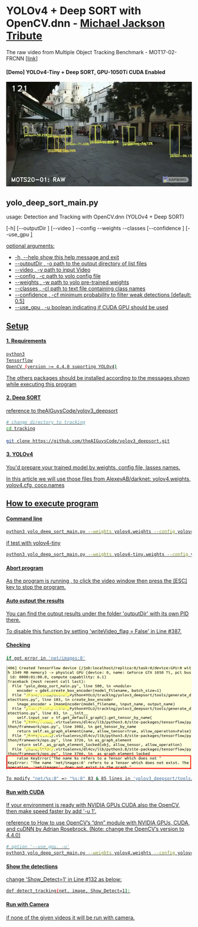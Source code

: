 # YOLOv4 + Deep SORT with OpenCV.dnn - [Michael Jackson Tribute](https://youtu.be/t3JBsGrZIpA?list=RDW8QG4wg2Pms)
The raw video from Multiple Object Tracking Benchmark - MOT17-02-FRCNN [[link](https://motchallenge.net/vis/MOT17-02-FRCNN)]

#### [Demo] YOLOv4-Tiny + Deep SORT,  GPU-1050Ti CUDA Enabled
[![Alt text](yolov4-deep-sort-Opencv.dnn.gif)](https://youtu.be/mQXgsk38I7w)

## yolo_deep_sort_main.py
<div>
  usage: Detection and Tracking with OpenCV.dnn (YOLOv4 + Deep SORT)
  
  [-h] [--outputDir <O>] [--video <V>] --config
                                              <C> --weights <W> --classes <CL>
                                              [--confidence <CF>] [--use_gpu <U>]
</div>
<div>
optional arguments:
<ul>
  <li>
  -h, --help            show this help message and exit</li>

  <li>--outputDir <O>, -o <O>
                        path to the output directory of list files</li>
  <li>--video <V>, -v <V>   path to input Video</li>
  <li>--config <C>, -c <C>  path to yolo config file</li>
  <li>--weights <W>, -w <W>
                        path to yolo pre-trained weights</li>
  <li>--classes <CL>, -cl <CL>
                        path to text file containing class names</li>
  <li>--confidence <CF>, -cf <CF>
                        minimum probability to filter weak detections [default: 0.5]</li>
  <li>--use_gpu <U>, -u <U>
                        boolean indicating if CUDA GPU should be used</li>


</ul>         
</div>

## Setup

#### 1. Requirements

```bash
python3
Tensorflow
OpenCV (version >= 4.4.0 suporting YOLOv4)
```
The others packages should be installed according to the messages shown while executing this program 

#### 2. Deep SORT

reference to [theAIGuysCode/yolov3_deepsort](https://github.com/theAIGuysCode/yolov3_deepsort.git)
```bash
# change directory to tracking
cd tracking

git clone https://github.com/theAIGuysCode/yolov3_deepsort.git
```
#### 3. YOLOv4

You'd prepare your trained model by weights, config file, lasses names.

In this article we will use those files from [AlexeyAB/darknet](https://github.com/AlexeyAB/darknet): yolov4.weights, yolov4.cfg, coco.names

## How to execute program

#### Command line

```bash
python3 yolo_deep_sort_main.py --weights yolov4.weights --config yolov4.cfg --classes coco.names --video MOT17-02-FRCNN-raw.webm
```
if test with yolov4-tiny
```bash
python3 yolo_deep_sort_main.py --weights yolov4-tiny.weights --config yolov4-tiny.cfg --classes coco.names --video MOT17-02-FRCNN-raw.webm
```

#### Abort program
As the program is running , to click the video window then press the [ESC] key to stop the program.

#### Auto output the results
You can find the output results under the folder 'outputDir' with its own PID there.

To disable this function by setting 'writeVideo_flag = False'  in Line #387.


#### Checking

```bash
if got error in 'net/images:0'
```
![](net-error-00.png)
```bash
To modify "net/%s:0" => "%s:0" 83 & 85 lines in 'yolov3_deepsort/tools/generate_detections.py'
```

#### Run with CUDA

If your environment is ready with NVIDIA GPUs CUDA also the OpenCV, then make speed faster  by add '-u 1'.

reference to [How to use OpenCV’s “dnn” module with NVIDIA GPUs, CUDA, and cuDNN](https://www.pyimagesearch.com/2020/02/03/how-to-use-opencvs-dnn-module-with-nvidia-gpus-cuda-and-cudnn/) by Adrian Rosebrock.
(Note: change the OpenCV’s version to 4.4.0)
```bash
# option '--use_gpu, -u'
python3 yolo_deep_sort_main.py --weights yolov4.weights --config yolov4.cfg --classes coco.names --video MOT17-02-FRCNN-raw.webm -u 1
```
#### Show the detections

change 'Show_Detect=1' in Line #132 as below:
```bash
def detect_tracking(net, image, Show_Detect=1):
```
#### Run with Camera

if none of the given videos it will be run with camera. 